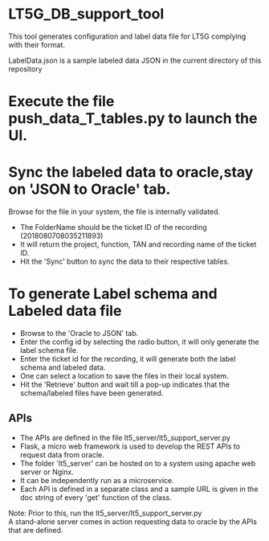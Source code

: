 # LT5G_DB_support_tool
This tool generates configuration and label data file for LT5G complying with their format. 

LabelData.json is a sample labeled data JSON in the current directory of this repository  

# Execute the file push_data_T_tables.py to launch the UI.  

# Sync the labeled data to oracle,stay on 'JSON to Oracle' tab.
Browse for the file in your system, the file is internally validated.    
  - The FolderName should be the ticket ID of the recording (2018080708035211893) 
  - It will return the project, function, TAN and recording name of the ticket ID.  
  - Hit the 'Sync' button to sync the data to their respective tables.  

# To generate Label schema and Labeled data file  
  - Browse to the 'Oracle to JSON' tab. 
  - Enter the config id by selecting the radio button, it will only generate the label schema file. 
  - Enter the ticket id for the recording, it will generate both the label schema and labeled data. 
  - One can select a location to save the files in their local system.
  - Hit the 'Retrieve' button and wait till a pop-up indicates that the schema/labeled files have been generated.

## APIs
  - The APIs are defined in the file lt5_server/lt5_support_server.py
  - Flask, a micro web framework is used to develop the REST APIs to request data from oracle.
  - The folder 'lt5_server' can be hosted on to a system using apache web server or Nginx.
  - It can be independently run as a microservice.
  - Each API is defined in a separate class and a sample URL is given in the doc string of every 'get' function of the class.
  
Note: Prior to this, run the lt5_server/lt5_support_server.py    
A stand-alone server comes in action requesting data to oracle by the APIs that are defined.
